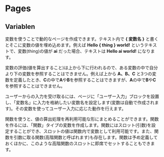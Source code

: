 # Pages

## Variablen
変数を使うことで動的なページを作成できます。テキスト内で <b>{ 変数名 }</b> と書くとそこに変数の値を埋め込めます。例えば <b>Hello { thing } world!</b> というテキストで、変数(thing)の値が <b>ai</b> だった場合、テキストは <b>Hello ai world!</b> になります。

変数の評価(値を算出すること)は上から下に行われるので、ある変数の中で自分より下の変数を参照することはできません。例えば上から <b>A、B、C</b> と3つの変数を定義したとき、<b>C</b>の中で<b>A</b>や<b>B</b>を参照することはできますが、<b>A</b>の中で<b>B</b>や<b>C</b>を参照することはできません。

ユーザーからの入力を受け取るには、ページに「ユーザー入力」ブロックを設置し、「変数名」に入力を格納したい変数名を設定します(変数は自動で作成されます)。その変数を使ってユーザー入力に応じた動作を行えます。

関数を使うと、値の算出処理を再利用可能な形にまとめることができます。関数を作るには、「関数」タイプの変数を作成します。関数にはスロット(引数)を設定することができ、スロットの値は関数内で変数として利用可能です。また、関数を引数に取る関数(高階関数と呼ばれます)も存在します。関数は予め定義しておくほかに、このような高階関数のスロットに即席でセットすることもできます。
